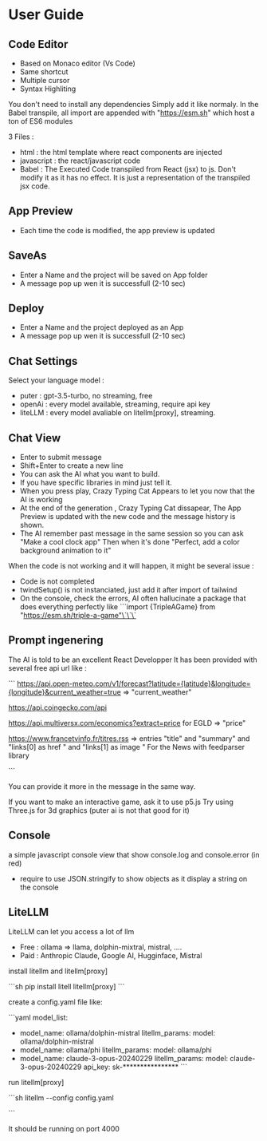 # User Guide

## Code Editor

- Based on Monaco editor (Vs Code) 
- Same shortcut
- Multiple cursor
- Syntax Highliting

You don't need to install any dependencies
Simply add it like normaly. In the Babel transpile, all import are appended with "https://esm.sh" which host a ton of ES6 modules

3 Files : 

- html : the html template where react components are injected
- javascript : the react/javascript code
- Babel : The Executed Code transpiled from React (jsx) to js. Don't modify it as it has no effect. It is just a representation of the transpiled jsx code.


## App Preview

- Each time the code is modified, the app preview is updated


## SaveAs

- Enter a Name and the project will be saved on App folder  
- A message pop up wen it is successfull (2-10 sec)

## Deploy

- Enter a Name and the project deployed as an App 
- A message pop up wen it is successfull (2-10 sec)


## Chat Settings

Select your language model : 

- puter : gpt-3.5-turbo, no streaming, free
- openAi : every model available, streaming, require api key
- liteLLM : every model avaliable on litellm[proxy], streaming.


## Chat View

- Enter to submit message
- Shift+Enter to create a new line
- You can ask the AI what you want to build.
- If you have specific libraries in mind just tell it.
- When you press play, Crazy Typing Cat Appears to let you now that the AI is working
- At the end of the generation , Crazy Typing Cat dissapear, The App Preview is updated with the new code and the message history is shown.
- The AI remember past message in the same session so you can ask "Make a cool clock app" Then when it's done "Perfect, add a color background animation to it"

When the code is not working and it will happen, it might be several issue : 

- Code is not completed
- twindSetup() is not instanciated, just add it after import of tailwind
- On the console, check the errors, AI often hallucinate a package that does everything perfectly like \`\`\`import {TripleAGame} from "https://esm.sh/triple-a-game"\`\`\`


## Prompt ingenering

The AI is told to be an excellent React Developper
It has been provided with several free api url like :

\`\`\`
https://api.open-meteo.com/v1/forecast?latitude={latitude}&longitude={longitude}&current_weather=true  => "current_weather"

https://api.coingecko.com/api 

https://api.multiversx.com/economics?extract=price for EGLD  => "price"

https://www.francetvinfo.fr/titres.rss =>   entries "title" and "summary" and "links[0] as href " and "links[1] as image " For the News with feedparser library
    
\`\`\`

You can provide it more in the message in the same way.

If you want to make an interactive game, ask it to use p5.js
Try using Three.js for 3d graphics (puter ai is not that good for it)






## Console

a simple javascript console view that show console.log and console.error (in red)

 - require to use JSON.stringify to show objects as it display a string on the console



 ## LiteLLM

 LiteLLM can let you access a lot of llm
 
 - Free : ollama => llama, dolphin-mixtral, mistral, ....
 - Paid : Anthropic Claude, Google AI, Hugginface, Mistral

 install litellm and litellm[proxy]

\`\`\`sh
pip install litell litellm[proxy]
\`\`\`

create a config.yaml file like:

\`\`\`yaml
model_list: 
  - model_name: ollama/dolphin-mistral
    litellm_params:
      model: ollama/dolphin-mistral
  - model_name: ollama/phi
    litellm_params:
      model: ollama/phi
  - model_name: claude-3-opus-20240229
    litellm_params:
      model: claude-3-opus-20240229
      api_key: sk-****************
\`\`\`

run litellm[proxy]

\`\`\`sh
litellm --config config.yaml

\`\`\`

It should be running on port 4000
